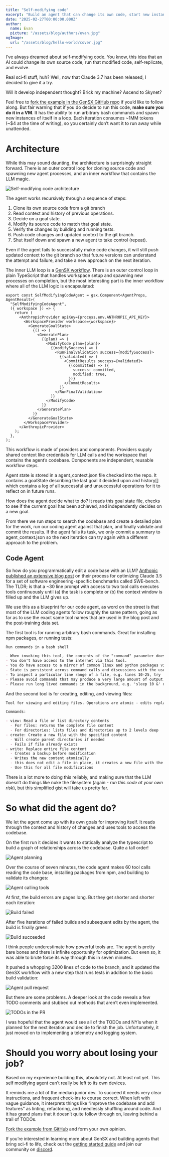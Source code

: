 ```yaml
---
title: "Self-modifying code"
excerpt: "Build an agent that can change its own code, start new instances of itself, self-replicate, and evolve."
date: "2025-02-27T00:00:00.000Z"
author:
  name: Evan
  picture: "/assets/blog/authors/evan.jpg"
ogImage:
  url: "/assets/blog/hello-world/cover.jpg"
---
```


I’ve always dreamed about self-modifying code. You know, this idea that an AI could change its own source code, run that modified code, self-replicate, and evolve.

Real sci-fi stuff, huh? Well, now that Claude 3.7 has been released, I decided to give it a try.

Will it develop independent thought? Brick my machine? Ascend to Skynet?

Feel free to [fork the example in the GenSX GitHub repo](https://github.com/gensx-inc/gensx/tree/main/examples/self-modifying-code) if you’d like to follow along. But fair warning that if you do decide to run this code, **make sure you do it in a VM**. It has the ability to run arbitrary bash commands and spawn new instances of itself in a loop. Each iteration consumes \~1MM tokens (\~$4 at the time of writing), so you certainly don’t want it to run away while unattended.

# Architecture

While this may sound daunting, the architecture is surprisingly straight forward. There is an outer control loop for cloning source code and spawning new agent processes, and an inner workflow that contains the LLM magic.

![Self-modifying code architecture](/assets/blog/self-modifying-code/architecture.png)

The agent works recursively through a sequence of steps:

1. Clone its own source code from a git branch
2. Read context and history of previous operations.
3. Decide on a goal state.
4. Modify its source code to match that goal state.
5. Verify the changes by building and running tests.
6. Push code changes and updated context to the git branch.
7. Shut itself down and spawn a new agent to take control (repeat).

Even if the agent fails to successfully make code changes, it will still push updated context to the git branch so that future versions can understand the attempt and failure, and take a new approach on the next iteration.

The inner LLM loop is a [GenSX workflow](/docs). There is an outer control loop in plain TypeScript that handles workspace setup and spawning new processes on completion, but the most interesting part is the inner workflow where all of the LLM logic is encapsulated:

```tsx
export const SelfModifyingCodeAgent = gsx.Component<AgentProps, AgentResult>(
  "SelfModifyingCodeAgent",
  ({ workspace }) => {
    return (
      <AnthropicProvider apiKey={process.env.ANTHROPIC_API_KEY}>
        <WorkspaceProvider workspace={workspace}>
          <GenerateGoalState>
            {() => (
              <GeneratePlan>
                {(plan) => (
                  <ModifyCode plan={plan}>
                    {(modifySuccess) => (
                      <RunFinalValidation success={modifySuccess}>
                        {(validated) => (
                          <CommitResults success={validated}>
                            {(committed) => ({
                              success: committed,
                              modified: true,
                            })}
                          </CommitResults>
                        )}
                      </RunFinalValidation>
                    )}
                  </ModifyCode>
                )}
              </GeneratePlan>
            )}
          </GenerateGoalState>
        </WorkspaceProvider>
      </AnthropicProvider>
    );
  },
);
```

This workflow is made of providers and components. Providers supply shared context like credentials for LLM calls and the workspace that contains the agent’s codebase. Components are independent, reusable workflow steps.

Agent state is stored in a agent_context.json file checked into the repo. It contains a goalState describing the last goal it decided upon and history[] which contains a log of all successful and unsuccessful operations for it to reflect on in future runs.

How does the agent decide what to do? It reads this goal state file, checks to see if the current goal has been achieved, and independently decides on a new goal.

From there we run steps to search the codebase and create a detailed plan for the work, run our coding agent against that plan, and finally validate and commit the results. If the agent fails its task, we only commit a summary to agent_context.json so the next iteration can try again with a different approach to the problem.

## Code Agent

So how do you programmatically edit a code base with an LLM? [Anthopic published an extensive blog post](https://www.anthropic.com/research/swe-bench-sonnet) on their process for optimizing Claude 3.5 for a set of software engineering-specific benchmarks called SWE-bench. The TLDR; is that a \~30 line prompt with access to two tool calls executes tools continuously until (a) the task is complete or (b) the context window is filled up and the LLM gives up.

We use this as a blueprint for our code agent, as word on the street is that most of the LLM coding agents follow roughly the same pattern, going as far as to use the exact same tool names that are used in the blog post and the post-training data set.

The first tool is for running arbitrary bash commands. Great for installing npm packages, or running tests:

```md
Run commands in a bash shell

- When invoking this tool, the contents of the "command" parameter does NOT need to be XML-escaped.
- You don't have access to the internet via this tool.
- You do have access to a mirror of common linux and python packages via apt and pip.
- State is persistent across command calls and discussions with the user.
- To inspect a particular line range of a file, e.g. lines 10-25, try 'sed -n 10,25p /path/to/the/file'.
- Please avoid commands that may produce a very large amount of output.
- Please run long lived commands in the background, e.g. 'sleep 10 &' or start a server in the background.
```

And the second tool is for creating, editing, and viewing files:

```md
Tool for viewing and editing files. Operations are atomic - edits replace the entire file content.

Commands:

- view: Read a file or list directory contents
  - For files: returns the complete file content
  - For directories: lists files and directories up to 2 levels deep
- create: Create a new file with the specified content
  - Will create parent directories if needed
  - Fails if file already exists
- write: Replace entire file content
  - Creates a backup before modification
  - Writes the new content atomically
  - this does not edit a file in place, it creates a new file with the updated content
  - Use this for all file modifications
```

There is a lot more to doing this reliably, and making sure that the LLM doesn’t do things like nuke the filesystem (again - _run this code at your own risk_), but this simplified gist will take us pretty far.

# So what did the agent do?

We let the agent come up with its own goals for improving itself. It reads through the context and history of changes and uses tools to access the codebase.

On the first run it decides it wants to statically analyze the typescript to build a graph of relationships across the codebase. Quite a tall order\!

![Agent planning](/assets/blog/self-modifying-code/plan.png)

Over the course of seven minutes, the code agent makes 60 tool calls reading the code base, installing packages from npm, and building to validate its changes:

![Agent calling tools](/assets/blog/self-modifying-code/agent-tools.png)

At first, the build errors are pages long. But they get shorter and shorter each iteration:

![Build failed](/assets/blog/self-modifying-code/build-failed.png)

After five iterations of failed builds and subsequent edits by the agent, the build is finally green:

![Build succeeded](/assets/blog/self-modifying-code/build-success.png)

I think people underestimate how powerful tools are. The agent is pretty bare bones and there is infinite opportunity for optimization. But even so, it was able to brute force its way through this in seven minutes.

It pushed a whopping 3200 lines of code to the branch, and it updated the GenSX workflow with a new step that runs tests in addition to the basic build validation:

![Agent pull request](/assets/blog/self-modifying-code/pr-summary.png)

But there are some problems. A deeper look at the code reveals a few TODO comments and stubbed out methods that aren’t even implemented.

![TODOs in the PR](/assets/blog/self-modifying-code/pr-todos.png)

I was hopeful that the agent would see all of the TODOs and NYIs when it planned for the next iteration and decide to finish the job. Unfortunately, it just moved on to implementing a telemetry and logging system.

# Should you worry about losing your job?

Based on my experience building this, absolutely not. At least not yet. This self modifying agent can’t really be left to its own devices.

It reminds me a lot of the median junior dev. To succeed it needs very clear instructions, and frequent check-ins to course correct. When left with vague guidance, it interprets things like “improve the codebase and add features” as linting, refactoring, and needlessly shuffling around code. And it has grand plans that it doesn’t quite follow through on, leaving behind a trail of TODOs.

[Fork the example from GitHub](https://github.com/gensx-inc/gensx/tree/main/examples/self-modifying-code) and form your own opinion.

If you’re interested in learning more about GenSX and building agents that bring sci-fi to life, check out the [getting started guide](/docs/quickstart) and join our community on [discord](https://discord.gg/wRmwfz5tCy).
